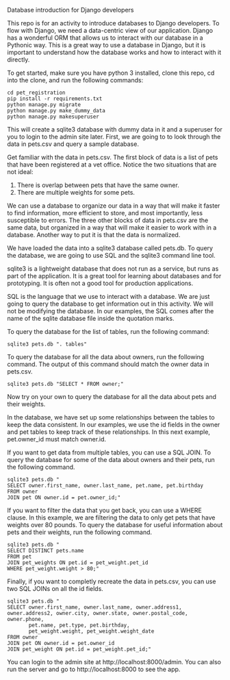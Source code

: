 Database introduction for Django developers

This repo is for an activity to introduce databases to Django developers. To flow with Django, we need a data-centric view of our application. Django has a wonderful ORM that allows us to interact with our database in a Pythonic way. This is a great way to use a database in Django, but it is important to understand how the database works and how to interact with it directly.

To get started, make sure you have python 3 installed, clone this repo, cd into the clone, and run the following commands:
```
cd pet_registration
pip install -r requirements.txt
python manage.py migrate
python manage.py make_dummy_data
python manage.py makesuperuser
```

This will create a sqlite3 database with dummy data in it and a superuser for you to login to the admin site later. First, we are going to to look through the data in pets.csv and query a sample database.

Get familiar with the data in pets.csv. The first block of data is a list of pets that have been registered at a vet office. Notice the two situations that are not ideal:
1. There is overlap between pets that have the same owner.
2. There are multiple weights for some pets.

We can use a database to organize our data in a way that will make it faster to find information, more efficient to store, and most importantly, less susceptible to errors. The three other blocks of data in pets.csv are the same data, but organized in a way that will make it easier to work with in a database. Another way to put it is that the data is normalized.

We have loaded the data into a sqlite3 database called pets.db. To query the database, we are going to use SQL and the sqlite3 command line tool.

sqlite3 is a lightweight database that does not run as a service, but runs as part of the application. It is a great tool for learning about databases and for prototyping. It is often not a good tool for production applications.

SQL is the language that we use to interact with a database. We are just going to query the database to get information out in this activity. We will not be modifying the database. In our examples, the SQL comes after the name of the sqlite database file inside the quotation marks.

To query the database for the list of tables, run the following command:
```
sqlite3 pets.db ". tables"
```

To query the database for all the data about owners, run the following command. The output of this command should match the owner data in pets.csv.
```
sqlite3 pets.db "SELECT * FROM owner;"
```

Now try on your own to query the database for all the data about pets and their weights.

In the database, we have set up some relationships between the tables to keep the data consistent. In our examples, we use the id fields in the owner and pet tables to keep track of these relationships. In this next example, pet.owner_id must match owner.id.

If you want to get data from multiple tables, you can use a SQL JOIN. To query the database for some of the data about owners and their pets, run the following command.
```
sqlite3 pets.db "
SELECT owner.first_name, owner.last_name, pet.name, pet.birthday
FROM owner
JOIN pet ON owner.id = pet.owner_id;"
```

If you want to filter the data that you get back, you can use a WHERE clause. In this example, we are filtering the data to only get pets that have weights over 80 pounds. 
To query the database for useful information about pets and their weights, run the following command.
```
sqlite3 pets.db "
SELECT DISTINCT pets.name
FROM pet
JOIN pet_weights ON pet.id = pet_weight.pet_id
WHERE pet_weight.weight > 80;"
```

Finally, if you want to completly recreate the data in pets.csv, you can use two SQL JOINs on all the id fields. 
```
sqlite3 pets.db "
SELECT owner.first_name, owner.last_name, owner.address1, owner.address2, owner.city, owner.state, owner.postal_code, owner.phone,
       pet.name, pet.type, pet.birthday,
       pet_weight.weight, pet_weight.weight_date
FROM owner
JOIN pet ON owner.id = pet.owner_id
JOIN pet_weight ON pet.id = pet_weight.pet_id;"
```

You can login to the admin site at http://localhost:8000/admin. You can also run the server and go to http://localhost:8000 to see the app.